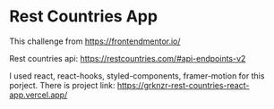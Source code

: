 # Rest Countries App

This challenge from https://frontendmentor.io/

Rest countries api: https://restcountries.com/#api-endpoints-v2

I used react, react-hooks, styled-components, framer-motion for this porject.
There is project link: https://grknzr-rest-countries-react-app.vercel.app/
